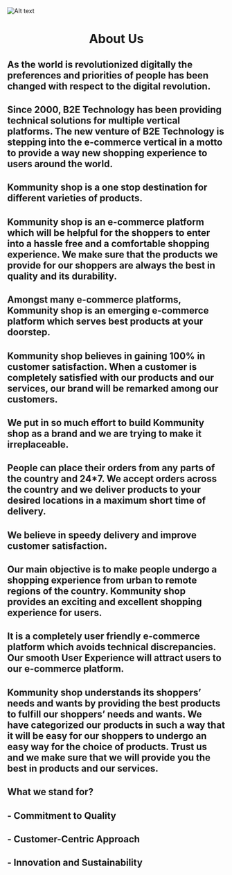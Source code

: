 


<img alt="Alt text" src="https://kommunityshop.com/dashboard/Asserts/655b578278eaf.png"/>

<h1 align="center">
About Us
</h1>

## As the world is revolutionized digitally the preferences and priorities of people has been changed with respect to the digital revolution. 

## Since 2000, B2E Technology has been providing technical solutions for multiple vertical platforms. The new venture of B2E Technology is stepping into the e-commerce vertical in a motto to provide a way new shopping experience to users around the world.

## Kommunity shop is a one stop destination for different varieties of products. 

## Kommunity shop is an e-commerce platform which will be helpful for the shoppers to enter into a hassle free and a comfortable shopping experience. We make sure that the products we provide for our shoppers are always the best in quality and its durability. 

## Amongst many e-commerce platforms, Kommunity shop is an emerging e-commerce platform which serves best products at your doorstep.

## Kommunity shop believes in gaining 100% in customer satisfaction. When a customer is completely satisfied with our products and our services, our brand will be remarked among our customers. 

## We put in so much effort to build Kommunity shop as a brand and we are trying to make it irreplaceable.

## People can place their orders from any parts of the country and 24*7. We accept orders across the country and we deliver products to your desired locations in a maximum short time of delivery. 

## We believe in speedy delivery and improve customer satisfaction.

## Our main objective is to make people undergo a shopping experience from urban to remote regions of the country. Kommunity shop provides an exciting and excellent shopping experience for users. 

## It is a completely user friendly e-commerce platform which avoids technical discrepancies. Our smooth User Experience will attract users to our e-commerce platform.

## Kommunity shop understands its shoppers’ needs and wants by providing the best products to fulfill our shoppers’ needs and wants. We have categorized our products in such a way that it will be easy for our shoppers to undergo an easy way for the choice of products. Trust us and we make sure that we will provide you the best in products and our services.

## What we stand for?
## - Commitment to Quality
## - Customer-Centric Approach
## - Innovation and Sustainability